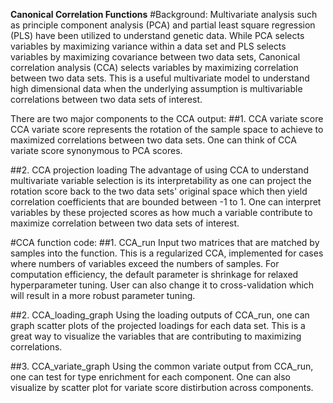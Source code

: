 
**Canonical Correlation Functions**
#Background:
Multivariate analysis such as principle component analysis (PCA) and partial least square regression (PLS) have been utilized to understand genetic data. While PCA selects variables by maximizing variance within a data set and PLS selects variables by maximizing covariance between two data sets, Canonical correlation analysis (CCA) selects variables by maximizing correlation between two data sets. This is a useful multivariate model to understand high dimensional data when the underlying assumption is multivariable correlations between two data sets of interest. 

There are two major components to the CCA output: 
##1. CCA variate score  
CCA variate score represents the rotation of the sample space to achieve to maximized correlations between two data sets. One can think of CCA variate score synonymous to PCA scores.   

##2. CCA projection loading 
The advantage of using CCA to understand multivariate variable selection is its interpretability as one can project the rotation score back to the two data sets' original space which then yield correlation coefficients that are bounded between -1 to 1. One can interpret variables by these projected scores as how much a variable contribute to maximize correlation between two data sets of interest. 

#CCA function code:
##1. CCA_run 
Input two matrices that are matched by samples into the function. This is a regularized CCA, implemented for cases where numbers of variables exceed the numbers of samples. For computation efficiency, the default parameter is shrinkage for relaxed hyperparameter tuning. User can also change it to cross-validation which will result in a more robust parameter tuning. 

##2. CCA_loading_graph
Using the loading outputs of CCA_run, one can graph scatter plots of the projected loadings for each data set. This is a great way to visualize the variables that are contributing to maximizing correlations.   

##3. CCA_variate_graph 
Using the common variate  output from CCA_run, one can test for type enrichment for each component. One can also visualize by scatter plot for variate score distirbution across components. 


